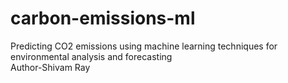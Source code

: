 # carbon-emissions-ml
Predicting CO2 emissions using machine learning techniques for environmental analysis and forecasting
<br>
Author-Shivam Ray
